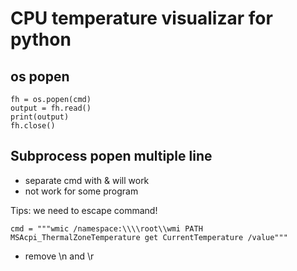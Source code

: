 # CPU temperature visualizar for python

## os popen 

```
fh = os.popen(cmd)
output = fh.read()
print(output)
fh.close()
```

## Subprocess popen multiple line

- separate cmd with & will work
- not work for some program

Tips: we need to escape command!

```
cmd = """wmic /namespace:\\\\root\\wmi PATH MSAcpi_ThermalZoneTemperature get CurrentTemperature /value"""
```

- remove \n and \r